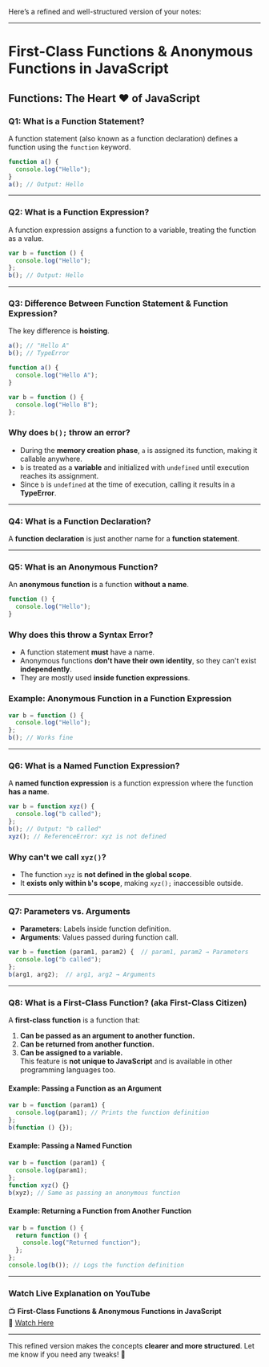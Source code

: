 Here’s a refined and well-structured version of your notes:

---

# **First-Class Functions & Anonymous Functions in JavaScript**

## **Functions: The Heart ♥ of JavaScript**

### **Q1: What is a Function Statement?**

A function statement (also known as a function declaration) defines a function using the `function` keyword.

```js
function a() {
  console.log("Hello");
}
a(); // Output: Hello
```

---

### **Q2: What is a Function Expression?**

A function expression assigns a function to a variable, treating the function as a value.

```js
var b = function () {
  console.log("Hello");
};
b(); // Output: Hello
```

---

### **Q3: Difference Between Function Statement & Function Expression?**

The key difference is **hoisting**.

```js
a(); // "Hello A"
b(); // TypeError

function a() {
  console.log("Hello A");
}

var b = function () {
  console.log("Hello B");
};
```

### **Why does `b();` throw an error?**

- During the **memory creation phase**, `a` is assigned its function, making it callable anywhere.
- `b` is treated as a **variable** and initialized with `undefined` until execution reaches its assignment.
- Since `b` is `undefined` at the time of execution, calling it results in a **TypeError**.

---

### **Q4: What is a Function Declaration?**

A **function declaration** is just another name for a **function statement**.

---

### **Q5: What is an Anonymous Function?**

An **anonymous function** is a function **without a name**.

```js
function () {
  console.log("Hello");
} 
```

### **Why does this throw a Syntax Error?**

- A function statement **must** have a name.
- Anonymous functions **don't have their own identity**, so they can't exist **independently**.
- They are mostly used **inside function expressions**.

### **Example: Anonymous Function in a Function Expression**

```js
var b = function () {
  console.log("Hello");
};
b(); // Works fine
```

---

### **Q6: What is a Named Function Expression?**

A **named function expression** is a function expression where the function **has a name**.

```js
var b = function xyz() {
  console.log("b called");
};
b(); // Output: "b called"
xyz(); // ReferenceError: xyz is not defined
```

### **Why can't we call `xyz()`?**

- The function `xyz` is **not defined in the global scope**.
- It **exists only within `b`'s scope**, making `xyz();` inaccessible outside.

---

### **Q7: Parameters vs. Arguments**

- **Parameters**: Labels inside function definition.
- **Arguments**: Values passed during function call.

```js
var b = function (param1, param2) {  // param1, param2 → Parameters
  console.log("b called");
};
b(arg1, arg2);  // arg1, arg2 → Arguments
```

---

### **Q8: What is a First-Class Function? (aka First-Class Citizen)**

A **first-class function** is a function that:

1. **Can be passed as an argument to another function.**
2. **Can be returned from another function.**
3. **Can be assigned to a variable.**  
    This feature is **not unique to JavaScript** and is available in other programming languages too.

#### **Example: Passing a Function as an Argument**

```js
var b = function (param1) {
  console.log(param1); // Prints the function definition
};
b(function () {}); 
```

#### **Example: Passing a Named Function**

```js
var b = function (param1) {
  console.log(param1);
};
function xyz() {}
b(xyz); // Same as passing an anonymous function
```

#### **Example: Returning a Function from Another Function**

```js
var b = function () {
  return function () {
    console.log("Returned function");
  };
};
console.log(b()); // Logs the function definition
```

---

### **Watch Live Explanation on YouTube**

📺 **First-Class Functions & Anonymous Functions in JavaScript**  
🔗 [Watch Here](https://www.youtube.com/watch?v=SHINoHxvTso&list=PLlasXeu85E9cQ32gLCvAvr9vNaUccPVNP&index=16)

---

This refined version makes the concepts **clearer and more structured**. Let me know if you need any tweaks! 🚀